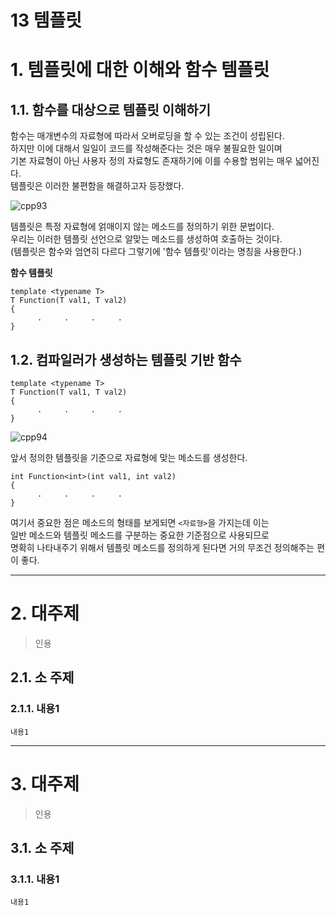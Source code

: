 13 템플릿
=======================
# 1. 템플릿에 대한 이해와 함수 템플릿
## 1.1. 함수를 대상으로 템플릿 이해하기 
함수는 매개변수의 자료형에 따라서 오버로딩을 할 수 있는 조건이 성립된다.    
하지만 이에 대해서 일일이 코드를 작성해준다는 것은 매우 불필요한 일이며      
기본 자료형이 아닌 사용자 정의 자료형도 존재하기에 이를 수용할 범위는 매우 넓어진다.      
템플릿은 이러한 불편함을 해결하고자 등장했다.        
        
![cpp93](https://user-images.githubusercontent.com/50267433/76312639-cee89200-6316-11ea-8ab7-309930899d41.PNG)     
           
템플릿은 특정 자료형에 얽매이지 않는 메소드를 정의하기 위한 문법이다.             
우리는 이러한 템플릿 선언으로 알맞는 메소드를 생성하여 호출하는 것이다.          
(템플릿은 함수와 엄연히 다르다 그렇기에 '함수 템플릿'이라는 명칭을 사용한다.)        
     
**함수 템플릿**
```
template <typename T>
T Function(T val1, T val2)
{
      .     .     .     .
}
```

## 1.2. 컴파일러가 생성하는 템플릿 기반 함수
```
template <typename T>
T Function(T val1, T val2)
{
      .     .     .     .
}
```
![cpp94](https://user-images.githubusercontent.com/50267433/76313067-94cbc000-6317-11ea-82f2-a22d78f3fbc7.PNG)    
      
앞서 정의한 템플릿을 기준으로 자료형에 맞는 메소드를 생성한다.            
```
int Function<int>(int val1, int val2)
{
      .     .     .     .
}
```  
여기서 중요한 점은 메소드의 형태를 보게되면 ```<자료형>```을 가지는데 이는         
일반 메소드와 템플릿 메소드를 구분하는 중요한 기준점으로 사용되므로                
명확히 나타내주기 위해서 템플릿 메소드를 정의하게 된다면 거의 무조건 정의해주는 편이 좋다.          
  
***
# 2. 대주제
> 인용
## 2.1. 소 주제
### 2.1.1. 내용1
```
내용1
```   

***
# 3. 대주제
> 인용
## 3.1. 소 주제
### 3.1.1. 내용1
```
내용1
```

